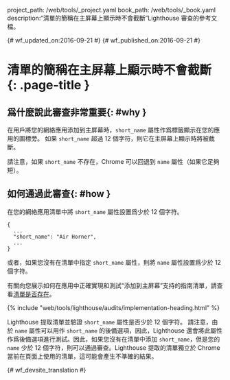project_path: /web/tools/_project.yaml
book_path: /web/tools/_book.yaml
description:“清單的簡稱在主屏幕上顯示時不會截斷”Lighthouse 審查的參考文檔。

{# wf_updated_on:2016-09-21 #}
{# wf_published_on:2016-09-21 #}

# 清單的簡稱在主屏幕上顯示時不會截斷 {: .page-title }

## 爲什麼說此審查非常重要{: #why }

在用戶將您的網絡應用添加到主屏幕時，`short_name` 屬性作爲標籤顯示在您的應用的圖標旁。
如果 `short_name` 超過 12 個字符，則它在主屏幕上顯示時將被截斷。


請注意，如果 `short_name` 不存在，Chrome 可以回退到 `name` 屬性（如果它足夠短）。


## 如何通過此審查{: #how }

在您的網絡應用清單中將 `short_name` 屬性設置爲少於 12 個字符。

    {
      ...
      "short_name": "Air Horner",
      ...
    }

或者，如果您沒有在清單中指定 `short_name` 屬性，則將 `name` 屬性設置爲少於 12 個字符。


有關向您展示如何在應用中正確實現和測試“添加到主屏幕”支持的指南清單，請查看[清單是否存在](manifest-exists#how)。



{% include "web/tools/lighthouse/audits/implementation-heading.html" %}

Lighthouse 提取清單並驗證 `short_name` 屬性是否少於 12 個字符。
請注意，由於 `name` 屬性可以用作 `short_name` 的後備選項，因此，Lighthouse 還會將此屬性作爲後備選項進行測試。因此，如果您沒有在清單中添加 `short_name`，但是您的 `name` 少於 12 個字符，則可以通過審查。Lighthouse 提取的清單獨立於 Chrome 當前在頁面上使用的清單，這可能會產生不準確的結果。




{# wf_devsite_translation #}
